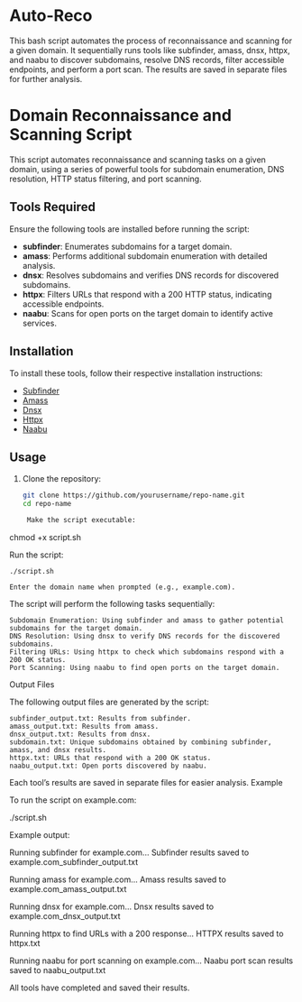 # Auto-Reco
This bash script automates the process of reconnaissance and scanning for a given domain. It sequentially runs tools like subfinder, amass, dnsx, httpx, and naabu to discover subdomains, resolve DNS records, filter accessible endpoints, and perform a port scan. The results are saved in separate files for further analysis.

# Domain Reconnaissance and Scanning Script

This script automates reconnaissance and scanning tasks on a given domain, using a series of powerful tools for subdomain enumeration, DNS resolution, HTTP status filtering, and port scanning. 

## Tools Required

Ensure the following tools are installed before running the script:

- **subfinder**: Enumerates subdomains for a target domain.
- **amass**: Performs additional subdomain enumeration with detailed analysis.
- **dnsx**: Resolves subdomains and verifies DNS records for discovered subdomains.
- **httpx**: Filters URLs that respond with a 200 HTTP status, indicating accessible endpoints.
- **naabu**: Scans for open ports on the target domain to identify active services.

## Installation

To install these tools, follow their respective installation instructions:

- [Subfinder](https://github.com/projectdiscovery/subfinder)
- [Amass](https://github.com/OWASP/Amass)
- [Dnsx](https://github.com/projectdiscovery/dnsx)
- [Httpx](https://github.com/projectdiscovery/httpx)
- [Naabu](https://github.com/projectdiscovery/naabu)

## Usage

1. Clone the repository:

   ```bash
   git clone https://github.com/yourusername/repo-name.git
   cd repo-name

    Make the script executable:

chmod +x script.sh

Run the script:

    ./script.sh

    Enter the domain name when prompted (e.g., example.com).

The script will perform the following tasks sequentially:

    Subdomain Enumeration: Using subfinder and amass to gather potential subdomains for the target domain.
    DNS Resolution: Using dnsx to verify DNS records for the discovered subdomains.
    Filtering URLs: Using httpx to check which subdomains respond with a 200 OK status.
    Port Scanning: Using naabu to find open ports on the target domain.

Output Files

The following output files are generated by the script:

    subfinder_output.txt: Results from subfinder.
    amass_output.txt: Results from amass.
    dnsx_output.txt: Results from dnsx.
    subdomain.txt: Unique subdomains obtained by combining subfinder, amass, and dnsx results.
    httpx.txt: URLs that respond with a 200 OK status.
    naabu_output.txt: Open ports discovered by naabu.

Each tool’s results are saved in separate files for easier analysis.
Example

To run the script on example.com:

./script.sh

Example output:

Running subfinder for example.com...
Subfinder results saved to example.com_subfinder_output.txt

Running amass for example.com...
Amass results saved to example.com_amass_output.txt

Running dnsx for example.com...
Dnsx results saved to example.com_dnsx_output.txt

Running httpx to find URLs with a 200 response...
HTTPX results saved to httpx.txt

Running naabu for port scanning on example.com...
Naabu port scan results saved to naabu_output.txt

All tools have completed and saved their results.
